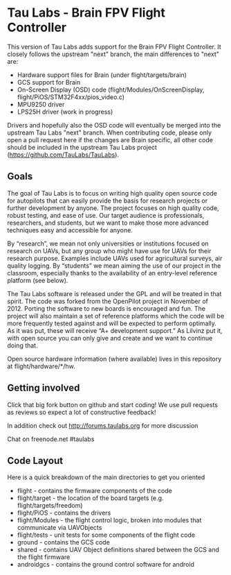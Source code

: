 # Tau Labs - Brain FPV Flight Controller

This version of Tau Labs adds support for the Brain FPV Flight Controller. It closely follows the upstream "next" branch,
the main differences to "next" are:

* Hardware support files for Brain (under flight/targets/brain)
* GCS support for Brain
* On-Screen Display (OSD) code (flight/Modules/OnScreenDisplay, flight/PiOS/STM32F4xx/pios_video.c)
* MPU9250 driver
* LPS25H driver (work in progress)

Drivers and hopefully also the OSD code will eventually be merged into the upstream Tau Labs "next" branch. When
contributing code, please only open a pull request here if the changes are Brain specific, all other code should be 
included in the upstream Tau Labs project (https://github.com/TauLabs/TauLabs).

## Goals
The goal of Tau Labs is to focus on writing high quality open source code for autopilots that can easily provide the basis for research projects or further development by anyone.  The project focuses on high quality code, robust testing, and ease of use. Our target audience is professionals, researchers, and students, but we want to make those more advanced techniques easy and accessible for anyone.

By “research”, we mean not only universities or institutions focused on research on UAVs, but any group who might have use for UAVs for their research purpose. Examples include UAVs used for agricultural surveys, air quality logging. By “students” we mean aiming the use of our project in the classroom, especially thanks to the availability of an entry-level reference platform (see below).

The Tau Labs software is released under the GPL and will be treated in that spirit.  The code was forked from the OpenPilot project in November of 2012.  Porting the software to new boards is encouraged and fun.  The project will also maintain a set of reference platforms which the code will be more frequently tested against and will be expected to perform optimally.  As it was put, these will receive “A+ development support.”  As Lilvinz put it, with open source you can only give and create and we want to continue doing that.

Open source hardware information (where available) lives in this repository at flight/hardware/*/hw.

## Getting involved
Click that big fork button on github and start coding!  We use pull requests as reviews so expect a lot of constructive feedback!

In addition check out http://forums.taulabs.org for more discussion

Chat on freenode.net #taulabs

## Code Layout

Here is a quick breakdown of the main directories to get you oriented

* flight - contains the firmware components of the code
* flight/target - the location of the board targets (e.g. flight/targets/freedom)
* flight/PiOS - contains the drivers
* flight/Modules - the flight control logic, broken into modules that communicate via UAVObjects
* flight/tests - unit tests for some components of the flight code
* ground - contains the GCS code
* shared - contains UAV Object definitions shared between the GCS and the flight firmware
* androidgcs - contains the ground control software for android
